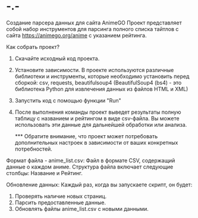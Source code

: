 # -.-
Создание парсера данных для сайта АnimeGO
Проект представляет собой набор инструментов для парсинга полного списка тайтлов с сайта https://animego.org/anime с указанием рейтинга. 

Как собрать проект?
1. Скачайте исходный код проекта.
2. Установите зависимости. В проекте используются различные библиотеки и инструменты, которые необходимо установить перед сборкой:
        сsv,
        requests,
        beautifulsoup4 (BeautifulSoup4 (bs4) - это библиотека Python для извлечения данных из файлов HTML и XML)
3. Запустить код с помощью функции "Run"
4. После выполнения команды проект выведет результаты полную таблицу с названием и рейтингом в виде csv-файла. Вы можете использовать эти данные для дальнейшей обработки или анализа.

   *** Обратите внимание, что проект может потребовать дополнительных настроек в зависимости от ваших конкретных потребностей.

Формат файла - anime_list.csv:
Файл в формате CSV, содержащий данные о каждом аниме. Структура файла включает следующие столбцы: Название и Рейтинг.


Обновление данных:
Каждый раз, когда вы запускаете скрипт, он будет:

1. Проверять наличие новых страниц.
2. Парсить предоставленные данные.
3. Обновлять файлы anime_list.csv с новыми данными.
